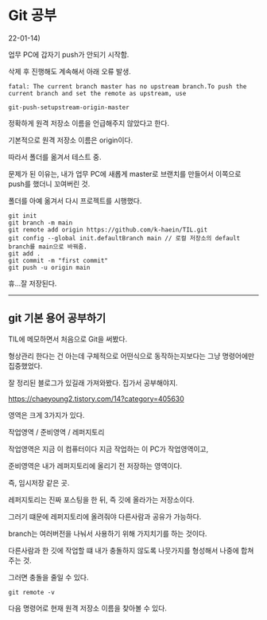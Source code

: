 # Git 공부



22-01-14)

업무 PC에 갑자기 push가 안되기 시작함.

삭제 후 진행해도 계속해서 아래 오류 발생.


```
fatal: The current branch master has no upstream branch.To push the current branch and set the remote as upstream, use
```

```
git-push-setupstream-origin-master
```

정확하게 원격 저장소 이름을 언급해주지 않았다고 한다.

기본적으로 원격 저장소 이름은 origin이다.


따라서 폴더를 옮겨서 테스트 중.

문제가 된 이유는, 내가 업무 PC에 새롭게 master로 브랜치를 만들어서 이쪽으로 push를 했더니 꼬여버린 것.

폴더를 아예 옮겨서 다시 프로젝트를 시행했다.

```
git init
git branch -m main
git remote add origin https://github.com/k-haein/TIL.git
git config --global init.defaultBranch main // 로컬 저장소의 default branch를 main으로 바꿔줌.
git add .
git commit -m "first commit"
git push -u origin main
```

휴...잘 저장된다.


<hr>

## git 기본 용어 공부하기

TIL에 메모하면서 처음으로 Git을 써봤다.

형상관리 한다는 건 아는데 구체적으로 어떤식으로 동작하는지보다는 그냥 명령어에만 집중했었다.

잘 정리된 블로그가 있길래 가져와봤다. 집가서 공부해야지.

https://chaeyoung2.tistory.com/14?category=405630

영역은 크게 3가지가 있다. 

작업영역 / 준비영역 / 레퍼지토리

작업영역은 지금 이 컴퓨터이다 지금 작업하는 이 PC가 작업영역이고,

준비영역은 내가 레퍼지토리에 올리기 전 저장하는 영역이다.

즉, 임시저장 같은 곳.
 
레퍼지토리는 진짜 포스팅을 한 뒤, 즉 깃에 올라가는 저장소이다.

그러기 떄문에 레퍼지토리에 올려줘야 다른사람과 공유가 가능하다.

branch는 여러버전을 나눠서 사용하기 위해 가지치기를 하는 것이다.

다른사람과 한 깃에 작업할 떄 내가 충돌하지 않도록 나뭇가지를 형성해서 나중에 합쳐주는 것.

그러면 충돌을 줄일 수 있다.

```
git remote -v
```

다음 명령어로 현재 원격 저장소 이름을 찾아볼 수 있다.

